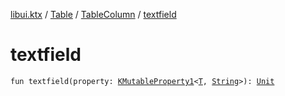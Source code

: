 [libui.ktx](../../index.md) / [Table](../index.md) / [TableColumn](index.md) / [textfield](./textfield.md)

# textfield

`fun textfield(property: `[`KMutableProperty1`](https://kotlinlang.org/api/latest/jvm/stdlib/kotlin.reflect/-k-mutable-property1/index.html)`<`[`T`](index.md#T)`, `[`String`](https://kotlinlang.org/api/latest/jvm/stdlib/kotlin/-string/index.html)`>): `[`Unit`](https://kotlinlang.org/api/latest/jvm/stdlib/kotlin/-unit/index.html)